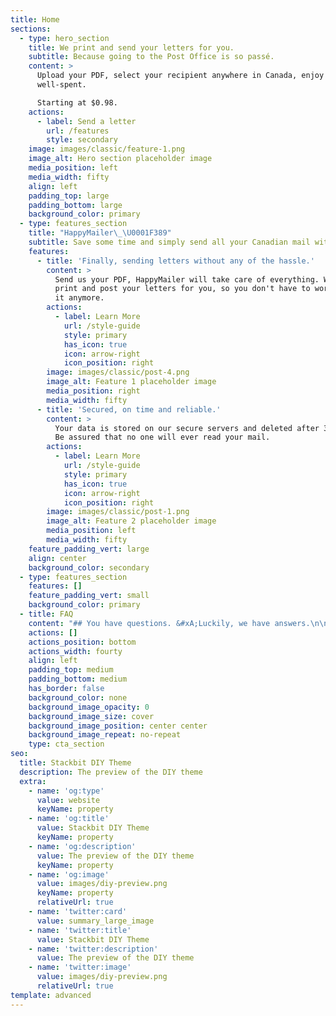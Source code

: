 ```yaml
---
title: Home
sections:
  - type: hero_section
    title: We print and send your letters for you.
    subtitle: Because going to the Post Office is so passé.
    content: >
      Upload your PDF, select your recipient anywhere in Canada, enjoy your time
      well-spent.

      Starting at $0.98.
    actions:
      - label: Send a letter
        url: /features
        style: secondary
    image: images/classic/feature-1.png
    image_alt: Hero section placeholder image
    media_position: left
    media_width: fifty
    align: left
    padding_top: large
    padding_bottom: large
    background_color: primary
  - type: features_section
    title: "HappyMailer\_\U0001F389"
    subtitle: Save some time and simply send all your Canadian mail with
    features:
      - title: 'Finally, sending letters without any of the hassle.'
        content: >
          Send us your PDF, HappyMailer will take care of everything. We will
          print and post your letters for you, so you don't have to worry about
          it anymore.
        actions:
          - label: Learn More
            url: /style-guide
            style: primary
            has_icon: true
            icon: arrow-right
            icon_position: right
        image: images/classic/post-4.png
        image_alt: Feature 1 placeholder image
        media_position: right
        media_width: fifty
      - title: 'Secured, on time and reliable.'
        content: >
          Your data is stored on our secure servers and deleted after 3 months.
          Be assured that no one will ever read your mail.
        actions:
          - label: Learn More
            url: /style-guide
            style: primary
            has_icon: true
            icon: arrow-right
            icon_position: right
        image: images/classic/post-1.png
        image_alt: Feature 2 placeholder image
        media_position: left
        media_width: fifty
    feature_padding_vert: large
    align: center
    background_color: secondary
  - type: features_section
    features: []
    feature_padding_vert: small
    background_color: primary
  - title: FAQ
    content: "## You have questions. &#xA;Luckily, we have answers.\n\n#### What is this ?\n\nHappyMailer is a tool that allows you to simply send letters within Canada. You can now mail people without needing to look around for stamps, envelopes and some *oh-so-expensive* printer ink. We take care of all that for you.\n\n#### How does that work ?\n\nJust upload PDFs of your choice, and write the address of your recipient (again, only in Canada at the moment). We will then print your document, put it in a letter and send it either the same day, or the very next day if not possible.\n\n#### Can I send letters outside of Canada ?\n\n\U0001F643Not at the moment, sorry about that !\n\n#### What will my letter look like ?\n\nA regular letter, identical to the PDF you upload. There will not be any specific markings on the envelope.\n\n#### What about data safety ?\n\nWe will never read any of your mail and all letters will be deleted after 3 months from our servers.\nPlease note however that HappyMailer is not intended to be used for confidential content, but only for mail without any sensible information.\n\n#### When will my letter arrive ?\n\nAt the moment, we do not offer tracking. The letter will be sent from Montreal via the regular route of Canada Post, which will take around :\n\n*   2 business days within a city\n\n*   3 business days within a province\n\n*   4 business days nationally (excluding the day of mailing)\n\n"
    actions: []
    actions_position: bottom
    actions_width: fourty
    align: left
    padding_top: medium
    padding_bottom: medium
    has_border: false
    background_color: none
    background_image_opacity: 0
    background_image_size: cover
    background_image_position: center center
    background_image_repeat: no-repeat
    type: cta_section
seo:
  title: Stackbit DIY Theme
  description: The preview of the DIY theme
  extra:
    - name: 'og:type'
      value: website
      keyName: property
    - name: 'og:title'
      value: Stackbit DIY Theme
      keyName: property
    - name: 'og:description'
      value: The preview of the DIY theme
      keyName: property
    - name: 'og:image'
      value: images/diy-preview.png
      keyName: property
      relativeUrl: true
    - name: 'twitter:card'
      value: summary_large_image
    - name: 'twitter:title'
      value: Stackbit DIY Theme
    - name: 'twitter:description'
      value: The preview of the DIY theme
    - name: 'twitter:image'
      value: images/diy-preview.png
      relativeUrl: true
template: advanced
---
```

